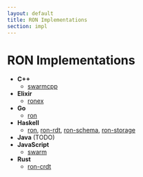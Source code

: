 ```yaml
---
layout: default
title: RON Implementations
section: impl
---
```


# RON Implementations

* **C++**
  * [swarmcpp](https://github.com/gritzko/swarmcpp)
* **Elixir**
  * [ronex](https://github.com/flanfly/ronex)
* **Go**
  * [ron](https://github.com/gritzko/ron)
* **Haskell**
  * [ron](https://hackage.haskell.org/package/ron),
    [ron-rdt](https://hackage.haskell.org/package/ron-rdt),
    [ron-schema](https://hackage.haskell.org/package/ron-schema),
    [ron-storage](https://hackage.haskell.org/package/ron-storage)
* **Java**
  (TODO)
* **JavaScript**
  * [swarm](https://github.com/gritzko/swarm)
* **Rust**
  * [ron-crdt](https://crates.io/crates/ron-crdt)
